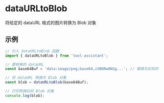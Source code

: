 # dataURLtoBlob

将给定的 dataURL 格式的图片转换为 Blob 对象

## 示例

```javascript
// 引入 dataURLtoBlob 函数
import { dataURLtoBlob } from 'tool-assistant'; 

// 要转换的 dataURL
const base64Buf = 'data:image/png;base64,iVBORw0KGg...'; // 替换为实际的 dataURL

// 将 dataURL 转换为 Blob 对象
const blob = dataURLtoBlob(base64Buf);

// 打印转换后的 Blob 对象
console.log(blob);

```
